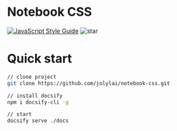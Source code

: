 # Notebook CSS

[![JavaScript Style Guide](https://img.shields.io/badge/code_style-standard-brightgreen.svg)](https://standardjs.com) ![star](https://img.shields.io/github/stars/jolylai/notebook-css.svg)

# Quick start

```bash
// clone project
git clone https://github.com/jolylai/notebook-css.git

// install docsify
npm i docsify-cli -g

// start
docsify serve ./docs
```
